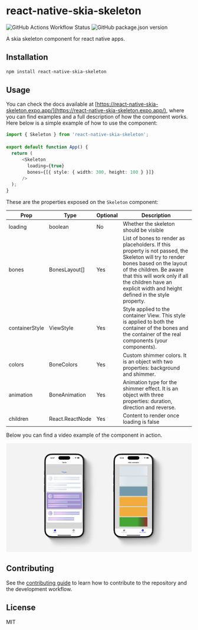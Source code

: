 # react-native-skia-skeleton

![GitHub Actions Workflow Status](https://img.shields.io/github/actions/workflow/status/chicio/react-native-skia-skeleton/ci.yml)
![GitHub package.json version](https://img.shields.io/github/package-json/v/chicio/react-native-skia-skeleton)


A skia skeleton component for react native apps.

## Installation

```sh
npm install react-native-skia-skeleton
```

## Usage

You can check the docs available at [https://react-native-skia-skeleton.expo.app/](https://react-native-skia-skeleton.expo.app/),
where you can find examples and a full description of how the component works.
Here below is a simple example of how to use the component:

```typescript
import { Skeleton } from 'react-native-skia-skeleton';

export default function App() {
  return (
      <Skeleton
        loading={true}
        bones={[{ style: { width: 300, height: 100 } }]}
      />
  );
}
```

These are the properties exposed on the `Skeleton` component:

| Prop           | Type             | Optional | Description                                                                                                                                    |
|----------------|------------------|----------|------------------------------------------------------------------------------------------------------------------------------------------------|
| loading        | boolean          | No       | Whether the skeleton should be visible                                                                                                        |
| bones          | BonesLayout[]    | Yes      | List of bones to render as placeholders. If this property is not passed, the Skeleton will try to render bones based on the layout of the children. Be aware that this will work only if all the children have an explicit width and height defined in the style property. |
| containerStyle | ViewStyle        | Yes      | Style applied to the container View. This style is applied to both the container of the bones and the container of the real components (your components). |
| colors         | BoneColors       | Yes      | Custom shimmer colors. It is an object with two properties: background and shimmer.                                                            |
| animation      | BoneAnimation    | Yes      | Animation type for the shimmer effect. It is an object with three properties: duration, direction and reverse.                                 |
| children       | React.ReactNode  | Yes      | Content to render once loading is false                                                                                                        |

Below you can find a video example of the component in action.

![Video documentation](https://github.com/chicio/react-native-skia-skeleton/blob/main/assets/video-documentation.gif?raw=true)

## Contributing

See the [contributing guide](CONTRIBUTING.md) to learn how to contribute to the repository and the development workflow.

## License

MIT

